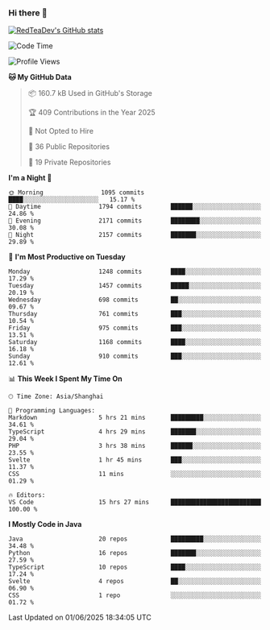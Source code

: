 ### Hi there 👋

<!--
**RedTeaDev/RedTeaDev** is a ✨ _special_ ✨ repository because its `README.md` (this file) appears on your GitHub profile.

Here are some ideas to get you started:

- 🔭 I’m currently working on ...
- 🌱 I’m currently learning ...
- 👯 I’m looking to collaborate on ...
- 🤔 I’m looking for help with ...
- 💬 Ask me about ...
- 📫 How to reach me: ...
- 😄 Pronouns: ...
- ⚡ Fun fact: ...
-->

<!--
[![wakatime](https://wakatime.com/badge/user/6b101ed0-04c0-4490-9283-eb61f2efff96.svg)](https://wakatime.com/@6b101ed0-04c0-4490-9283-eb61f2efff96)
!-->

[![RedTeaDev's GitHub stats](https://github-readme-stats.vercel.app/api?username=RedTeaDev\&include_all_commits=true)](https://github.com/anuraghazra/github-readme-stats)
<!--
[![willianrod's wakatime stats](https://github-readme-stats.vercel.app/api/wakatime?username=RedTeaDev)](https://github.com/anuraghazra/github-readme-stats)
!-->
<!--START_SECTION:waka-->
![Code Time](http://img.shields.io/badge/Code%20Time-3%2C257%20hrs%2014%20mins-blue)

![Profile Views](http://img.shields.io/badge/Profile%20Views-0-blue)

**🐱 My GitHub Data** 

> 📦 160.7 kB Used in GitHub's Storage 
 > 
> 🏆 409 Contributions in the Year 2025
 > 
> 🚫 Not Opted to Hire
 > 
> 📜 36 Public Repositories 
 > 
> 🔑 19 Private Repositories 
 > 
**I'm a Night 🦉** 

```text
🌞 Morning                1095 commits        ████░░░░░░░░░░░░░░░░░░░░░   15.17 % 
🌆 Daytime                1794 commits        ██████░░░░░░░░░░░░░░░░░░░   24.86 % 
🌃 Evening                2171 commits        ████████░░░░░░░░░░░░░░░░░   30.08 % 
🌙 Night                  2157 commits        ███████░░░░░░░░░░░░░░░░░░   29.89 % 
```
📅 **I'm Most Productive on Tuesday** 

```text
Monday                   1248 commits        ████░░░░░░░░░░░░░░░░░░░░░   17.29 % 
Tuesday                  1457 commits        █████░░░░░░░░░░░░░░░░░░░░   20.19 % 
Wednesday                698 commits         ██░░░░░░░░░░░░░░░░░░░░░░░   09.67 % 
Thursday                 761 commits         ███░░░░░░░░░░░░░░░░░░░░░░   10.54 % 
Friday                   975 commits         ███░░░░░░░░░░░░░░░░░░░░░░   13.51 % 
Saturday                 1168 commits        ████░░░░░░░░░░░░░░░░░░░░░   16.18 % 
Sunday                   910 commits         ███░░░░░░░░░░░░░░░░░░░░░░   12.61 % 
```


📊 **This Week I Spent My Time On** 

```text
🕑︎ Time Zone: Asia/Shanghai

💬 Programming Languages: 
Markdown                 5 hrs 21 mins       █████████░░░░░░░░░░░░░░░░   34.61 % 
TypeScript               4 hrs 29 mins       ███████░░░░░░░░░░░░░░░░░░   29.04 % 
PHP                      3 hrs 38 mins       ██████░░░░░░░░░░░░░░░░░░░   23.55 % 
Svelte                   1 hr 45 mins        ███░░░░░░░░░░░░░░░░░░░░░░   11.37 % 
CSS                      11 mins             ░░░░░░░░░░░░░░░░░░░░░░░░░   01.29 % 

🔥 Editors: 
VS Code                  15 hrs 27 mins      █████████████████████████   100.00 % 
```

**I Mostly Code in Java** 

```text
Java                     20 repos            █████████░░░░░░░░░░░░░░░░   34.48 % 
Python                   16 repos            ███████░░░░░░░░░░░░░░░░░░   27.59 % 
TypeScript               10 repos            ████░░░░░░░░░░░░░░░░░░░░░   17.24 % 
Svelte                   4 repos             ██░░░░░░░░░░░░░░░░░░░░░░░   06.90 % 
CSS                      1 repo              ░░░░░░░░░░░░░░░░░░░░░░░░░   01.72 % 
```




 Last Updated on 01/06/2025 18:34:05 UTC
<!--END_SECTION:waka-->


